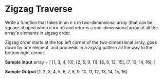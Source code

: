 # Zigzag Traverse


  Write a function that takes in an n x m two-dimensional array (that can be
  square-shaped when n == m) and returns a one-dimensional array of all the
  array's elements in zigzag order.


  Zigzag order starts at the top left corner of the two-dimensional array, goes
  down by one element, and proceeds in a zigzag pattern all the way to the
  bottom right corner.

**Sample Input**
array = [
  [1,  3,  4, 10],
  [2,  5,  9, 11],
  [6,  8, 12, 15],
  [7, 13, 14, 16],
]

**Sample Output**
[1, 2, 3, 4, 5, 6, 7, 8, 9, 10, 11, 12, 13, 14, 15, 16]

